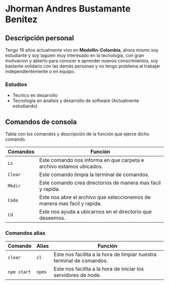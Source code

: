 # Jhorman Andres Bustamante Benitez

## Descripción personal

Tengo 19 años actualmente vivo en **Medellín-Colombia**, ahora mismo soy estudiante y soy laguien muy interesado en la tecnologia, con gran motivacion y abierto para conocer e aprender nuevos conocimientos, soy bastante solidario con las demás personas y no tengo problema al trabajar independientemente o en equipo.

### Estudios 
- Tecnico en desarrollo
- Tecnologia en analisís y desarrollo de software (Actualmente estudiando)

## Comandos de consola

Tabla con los comandos y descripción de la función que ejerce dicho comando.

| Comandos | Función |
| ------ | ------ |
| ```Ls``` | Este comando nos informa en que carpeta e archivo estamos ubicados. |
| ```Clear``` | Este comando limpia la terminal de comandos. |
| ```Mkdir``` | Este comando crea directorios de manera mas facíl y rapída. |
| ```Code``` | Este nos abre el archivo que seleccionemos de manera mas facíl y rapída.  |
| ```Cd``` | Este nos ayuda a ubicarnos en el directorio que deseemos. |

### Comandos alias
| Comando | Alias | Función |
| ------ | ------ | ------ |
|```clear```|```cl``` | Este nos facilita a la hora de limpiar nuestra terminal de comandos. |
|```npm start```|```npms``` | Este nos facilita a la hora de iniciar los servidores de node. |

